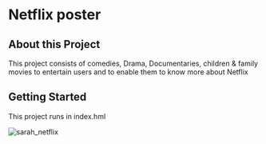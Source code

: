 # Netflix poster

## About this Project
This project consists of comedies, Drama, Documentaries, children & family movies to entertain users and to enable them to know more about Netflix

## Getting Started
This project runs in index.hml

![sarah_netflix](/uploads/b69d777be4fe60e9e43e1be29b522e2b/sarah_netflix.PNG)
